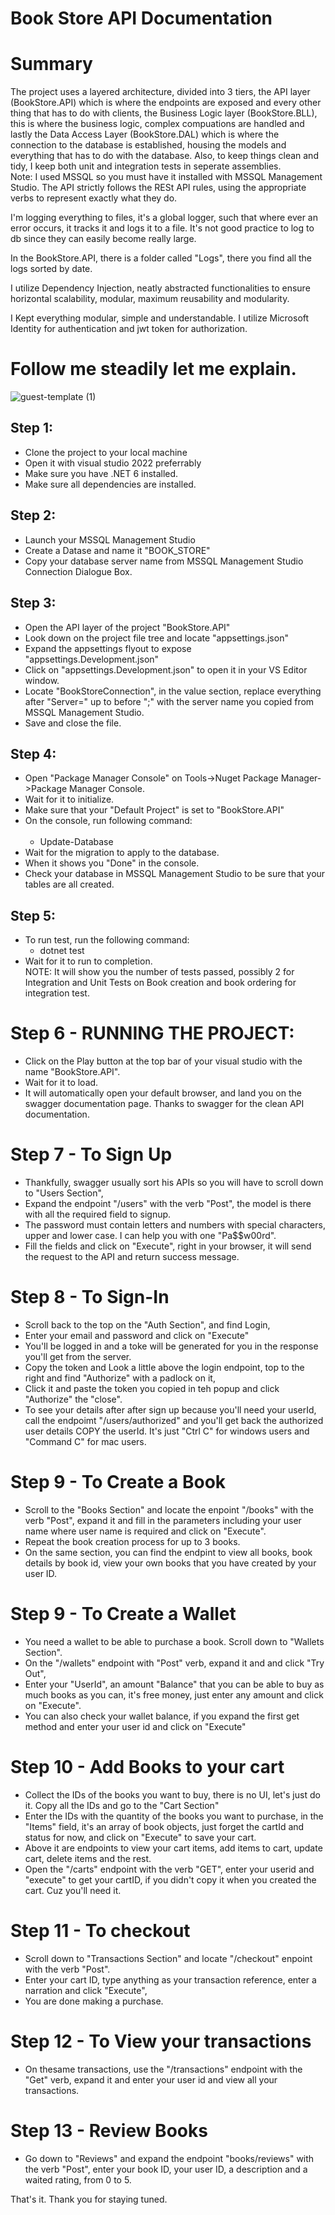 # Book Store API Documentation

# Summary <br>
The project uses a layered architecture, divided into 3 tiers, the API layer (BookStore.API) which is where the endpoints are exposed and every other thing that has to do with clients, the Business Logic layer (BookStore.BLL), this is where the business logic, complex compuations are handled and lastly the Data Access Layer (BookStore.DAL) which is where the connection to the database is established, housing the models and everything that has to do with the database. Also, to keep things clean and tidy, I keep both unit and integration tests in seperate assemblies.<br>
Note: I used MSSQL so you must have it installed with MSSQL Management Studio. The API strictly follows the RESt API rules, using the appropriate verbs to represent exactly what they do.

I'm logging everything to files, it's a global logger, such that where ever an error occurs, it tracks it and logs it to a file. It's not good practice to log to db since they can easily become really large.

In the BookStore.API, there is a folder called "Logs", there you find all the logs sorted by date.

I utilize Dependency Injection, neatly abstracted functionalities to ensure horizontal scalability, modular, maximum reusability and modularity.

I Kept everything modular, simple and understandable. I utilize Microsoft Identity for authentication and jwt token for authorization.

# Follow me steadily let me explain.

![guest-template (1)](https://github.com/cleancodelover/book-store/assets/32241315/a02f0d97-795a-45f1-812d-63f5d44577c7)

## Step 1:<br>
 - Clone the project to your local machine
 - Open it with visual studio 2022 preferrably 
 - Make sure you have .NET 6 installed.
 - Make sure all dependencies are installed.

## Step 2:<br>
  - Launch your MSSQL Management Studio
  - Create a Datase and name it "BOOK_STORE"
  - Copy your database server name from MSSQL Management Studio Connection Dialogue Box.

## Step 3:<br>
  - Open the API layer of the project "BookStore.API"
  - Look down on the project file tree and locate "appsettings.json"
  - Expand the appsettings flyout to expose "appsettings.Development.json"
  - Click on "appsettings.Development.json" to open it in your VS Editor window.
  - Locate "BookStoreConnection", in the value section, replace everything after "Server=" up to before ";" with the server name you copied from MSSQL Management Studio.
  - Save and close the file.

## Step 4:<br>
 - Open "Package Manager Console" on Tools->Nuget Package Manager->Package Manager Console.
 - Wait for it to initialize.
 - Make sure that your "Default Project" is set to "BookStore.API"
 - On the console, run following command: <br><br>
   *  Update-Database
 - Wait for the migration to apply to the database.
 - When it shows you "Done" in the console.
 - Check your database in MSSQL Management Studio to be sure that your tables are all created.

## Step 5:<br>
  - To run test, run the following command:
    * dotnet test
  - Wait for it to run to completion. <br> NOTE: It will show you the number of tests passed, possibly 2 for Integration and Unit Tests on Book creation and book ordering for integration test.

# Step 6 - RUNNING THE PROJECT:<br>
  - Click on the Play button at the top bar of your visual studio with the name "BookStore.API".
  - Wait for it to load.
  - It will automatically open your default browser, and land you on the swagger documentation page. Thanks to swagger for the clean API documentation.

# Step 7 - To Sign Up
  - Thankfully, swagger usually sort his APIs so you will have to scroll down to "Users Section",
  - Expand the endpoint "/users" with the verb "Post", the model is there with all the required field to signup.
  - The password must contain letters and numbers with special characters, upper and lower case. I can help you with one "Pa$$w00rd".
  - Fill the fields and click on "Execute", right in your browser, it will send the request to the API and return success message.

# Step 8 - To Sign-In
  - Scroll back to the top on the "Auth Section", and find Login,
  - Enter your email and password and click on "Execute"
  - You'll be logged in and a toke will be generated for you in the response you'll get from the server.
  - Copy the token and Look a little above the login endpoint, top to the right and find "Authorize" with a padlock on it,
  - Click it and paste the token you copied in teh popup and click "Authorize" the "close".
  - To see your details after after sign up because you'll need your userId, call the endpoimt "/users/authorized" and you'll get back the authorized user details COPY the userId. It's just "Ctrl C" for windows users and "Command C" for mac users.

# Step 9 - To Create a Book
  - Scroll to the "Books Section" and locate the enpoint "/books" with the verb "Post", expand it and fill in the parameters including your user name where user name is required and click on "Execute".
  - Repeat the book creation process for up to 3 books.
  - On the same section, you can find the endpint to view all books, book details by book id, view your own books that you have created by your user ID.

# Step 9 - To Create a Wallet
  - You need a wallet to be able to purchase a book. Scroll down to "Wallets Section".
  - On the "/wallets" endpoint with "Post" verb, expand it and and click "Try Out", 
  - Enter your "UserId", an amount "Balance" that you can be able to buy as much books as you can, it's free money, just enter any amount and click on "Execute".
  - You can also check your wallet balance, if you expand the first get method and enter your user id and click on "Execute"

# Step 10 - Add Books to your cart
  - Collect the IDs of the books you want to buy, there is no UI, let's just do it. Copy all the IDs and go to the "Cart Section"
  - Enter the IDs with the quantity of the books you want to purchase, in the "Items" field, it's an array of book objects, just forget the cartId and status for now, and click on "Execute" to save your cart.
  - Above it are endpoints to view your cart items, add items to cart, update cart, delete items and the rest.
  - Open the "/carts" endpoint with the verb "GET", enter your userid and "execute" to get your cartID, if you didn't copy it when you created the cart. Cuz you'll need it.

# Step 11 - To checkout
  - Scroll down to "Transactions Section" and locate "/checkout" enpoint with the verb "Post".
  - Enter your cart ID, type anything as your transaction reference, enter a narration and click "Execute",
  - You are done making a purchase.

# Step 12 - To View your transactions
  - On thesame transactions, use the "/transactions" endpoint with the "Get" verb, expand it and enter your user id and view all  your transactions.

# Step 13 - Review Books
  - Go down to "Reviews" and expand the endpoint "books/reviews" with the verb "Post", enter your book ID, your user ID, a description and a waited rating, from 0 to 5.


That's it.
Thank you for staying tuned.
